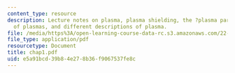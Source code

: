 ```yaml
---
content_type: resource
description: Lecture notes on plasma, plasma shielding, the ?plasma parameter?, occurrence
  of plasmas, and different descriptions of plasma.
file: /media/https%3A/open-learning-course-data-rc.s3.amazonaws.com/22-611j-introduction-to-plasma-physics-i-fall-2006/e5a91bcd39b84e278b36f9067537fe8c_chap1.pdf
file_type: application/pdf
resourcetype: Document
title: chap1.pdf
uid: e5a91bcd-39b8-4e27-8b36-f9067537fe8c
---
```


